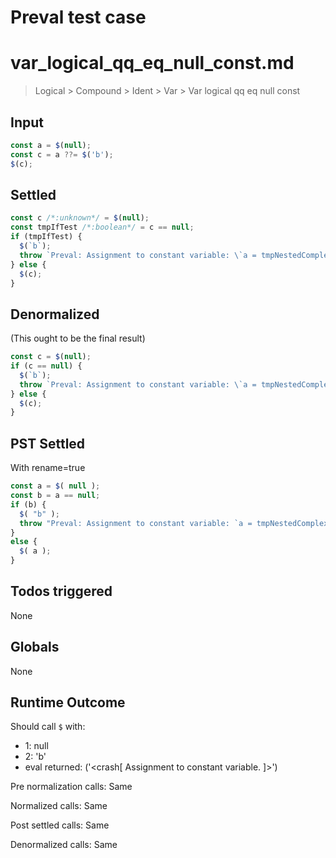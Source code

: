 # Preval test case

# var_logical_qq_eq_null_const.md

> Logical > Compound > Ident > Var > Var logical qq eq null const
>
>

## Input

`````js filename=intro
const a = $(null);
const c = a ??= $('b');
$(c);
`````


## Settled


`````js filename=intro
const c /*:unknown*/ = $(null);
const tmpIfTest /*:boolean*/ = c == null;
if (tmpIfTest) {
  $(`b`);
  throw `Preval: Assignment to constant variable: \`a = tmpNestedComplexRhs;\``;
} else {
  $(c);
}
`````


## Denormalized
(This ought to be the final result)

`````js filename=intro
const c = $(null);
if (c == null) {
  $(`b`);
  throw `Preval: Assignment to constant variable: \`a = tmpNestedComplexRhs;\``;
} else {
  $(c);
}
`````


## PST Settled
With rename=true

`````js filename=intro
const a = $( null );
const b = a == null;
if (b) {
  $( "b" );
  throw "Preval: Assignment to constant variable: `a = tmpNestedComplexRhs;`";
}
else {
  $( a );
}
`````


## Todos triggered


None


## Globals


None


## Runtime Outcome


Should call `$` with:
 - 1: null
 - 2: 'b'
 - eval returned: ('<crash[ Assignment to constant variable. ]>')

Pre normalization calls: Same

Normalized calls: Same

Post settled calls: Same

Denormalized calls: Same

